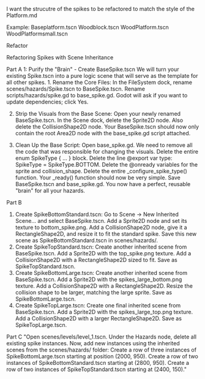 

I want the strucutre of the spikes to be refactored to match the style of the Platform.md

Example:
Baseplatform.tscn
    Woodblock.tscn
    WoodPlatform.tscn
    WoodPlatformsmall.tscn


Refactor

Refactoring Spikes with Scene Inheritance

Part A
1:
    Purify the "Brain" - Create BaseSpike.tscn
    We will turn your existing Spike.tscn into a pure logic scene that will serve as the template for all other spikes.
    1. Rename the Core Files:
    In the FileSystem dock, rename scenes/hazards/Spike.tscn to BaseSpike.tscn.
    Rename scripts/hazards/spike.gd to base_spike.gd. Godot will ask if you want to update dependencies; click Yes.

2. Strip the Visuals from the Base Scene:
    Open your newly renamed BaseSpike.tscn.
    In the Scene dock, delete the Sprite2D node.
    Also delete the CollisionShape2D node.
    Your BaseSpike.tscn should now only contain the root Area2D node with the base_spike.gd script attached.

3. Clean Up the Base Script:
    Open base_spike.gd. We need to remove all the code that was responsible for changing the visuals.
    Delete the entire enum SpikeType { ... } block.
    Delete the line @export var type: SpikeType = SpikeType.BOTTOM.
    Delete the @onready variables for the sprite and collision_shape.
    Delete the entire _configure_spike_type() function.
    Your _ready() function should now be very simple. 
    Save BaseSpike.tscn and base_spike.gd. You now have a perfect, reusable "brain" for all your hazards.


Part B

1. 
    Create SpikeBottomStandard.tscn:
    Go to Scene -> New Inherited Scene... and select BaseSpike.tscn.
    Add a Sprite2D node and set its texture to bottom_spike.png.
    Add a CollisionShape2D node, give it a RectangleShape2D, and resize it to fit the standard spike.
    Save this new scene as SpikeBottomStandard.tscn in scenes/hazards/.
2. 
    Create SpikeTopStandard.tscn:
    Create another inherited scene from BaseSpike.tscn.
    Add a Sprite2D with the top_spike.png texture.
    Add a CollisionShape2D with a RectangleShape2D sized to fit.
    Save as SpikeTopStandard.tscn.
3. 
    Create SpikeBottomLarge.tscn:
    Create another inherited scene from BaseSpike.tscn.
    Add a Sprite2D with the spikes_large_bottom.png texture.
    Add a CollisionShape2D with a RectangleShape2D. Resize the collision shape to be larger, matching the large sprite.
    Save as SpikeBottomLarge.tscn.
4. 
    Create SpikeTopLarge.tscn:
    Create one final inherited scene from BaseSpike.tscn.
    Add a Sprite2D with the spikes_large_top.png texture.
    Add a CollisionShape2D with a larger RectangleShape2D.
    Save as SpikeTopLarge.tscn.


Part C
    "Open scenes/levels/level_1.tscn.
    Under the Hazards node, delete all existing spike instances.
    Now, add new instances using the inherited scenes from the scenes/hazards/ folder:
    Create a row of three instances of SpikeBottomLarge.tscn starting at position (2000, 950).
    Create a row of two instances of SpikeBottomStandard.tscn starting at (2800, 950).
    Create a row of two instances of SpikeTopStandard.tscn starting at (2400, 150)."